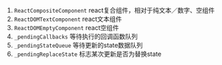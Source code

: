

1. `ReactCompositeComponent` react复合组件，相对于纯文本／数字、空组件
2. `ReactDOMTextComponent` react文本组件
2. `ReactDOMEmptyComponent` react空组件
2. `_pendingCallbacks` 等待执行的回调函数队列
3. `_pendingStateQueue` 等待更新的state数据队列
4. `_pendingReplaceState` 标志某次更新是否为替换state



<!-- to 更新 -->